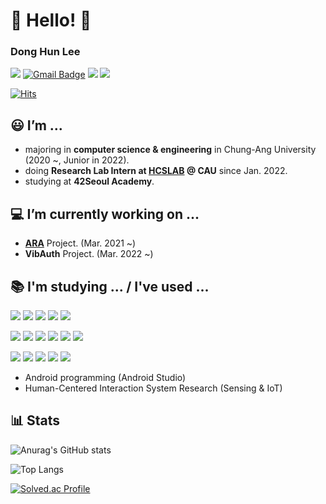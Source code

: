 # 👋 Hello! 👋

### Dong Hun Lee

<a href="https://www.instagram.com/lazy_develop_er/" target="_blank"><img src="https://img.shields.io/badge/Instagram-E4405F?style=flat&logo=instagram&logoColor=white"/></a>
[![Gmail Badge](https://img.shields.io/badge/Gmail-d14836?style=flat&logo=Gmail&logoColor=white&link=mailto:ldh010119@gmail.com)](mailto:ldh010119@gmail.com)
<img src="https://img.shields.io/badge/donghunl-000000?style=flat&logo=42&logoColor=white"/></a>
<a href="https://codeforces.com/profile/ldh010119"><img src="https://img.shields.io/badge/Codeforces-1F8ACB?style=flat&logo=Codeforces&logoColor=white"/></a>

[![Hits](https://hits.seeyoufarm.com/api/count/incr/badge.svg?url=https%3A%2F%2Fgithub.com%2Fgjbae1212%2Fhit-counter&count_bg=%2379C83D&title_bg=%23555555&icon=&icon_color=%23E7E7E7&title=HITS&edge_flat=false)](https://hits.seeyoufarm.com)

## 😃 I’m ...
- majoring in **computer science & engineering** in Chung-Ang University (2020 ~, Junior in 2022).
- doing **Research Lab Intern at <a href="https://sites.google.com/view/hcslab-cau">HCSLAB</a> @ CAU** since Jan. 2022.
- studying at **42Seoul Academy**.

## 💻 I’m currently working on ...
- **<a href="https://github.com/ARA-developer/ARA">ARA</a>** Project. (Mar. 2021 ~)
- **VibAuth** Project. (Mar. 2022 ~)

## 📚 I'm studying ... / I've used ...
<img src="https://img.shields.io/badge/C-A8B9CC?style=flat&logo=C&logoColor=white"/></a>
<img src="https://img.shields.io/badge/C++-00599C?style=flat&logo=C%2B%2B&logoColor=white"/></a>
<img src="https://img.shields.io/badge/Java-007396?style=flat&logo=Java&logoColor=white"/></a>
<img src="https://img.shields.io/badge/Kotlin-7F52FF?style=flat&logo=Kotlin&logoColor=white"/></a>
<img src="https://img.shields.io/badge/Python-3776AB?style=flat&logo=Python&logoColor=white"/></a>

<img src="https://img.shields.io/badge/Android-3DDC84?style=flat&logo=Android&logoColor=white"/></a>
<img src="https://img.shields.io/badge/Android Studio-3DDC84?style=flat&logo=Android%20Studio&logoColor=white"/></a>
<img src="https://img.shields.io/badge/webRTC-333333?style=flat&logo=WebRTC&logoColor=white"/></a>
<img src="https://img.shields.io/badge/Visual Studio-5C2D91?style=flat&logo=Visual%20Studio&logoColor=white"/></a>
<img src="https://img.shields.io/badge/IntelliJ-F27513?style=flat&logo=IntelliJ%20IDEA&logoColor=white"/></a>
<img src="https://img.shields.io/badge/PyCharm-20D088?style=flat&logo=PyCharm&logoColor=white"/></a>

<img src="https://img.shields.io/badge/Firebase-FFCA28?style=flat&logo=Firebase&logoColor=white"/></a>
<img src="https://img.shields.io/badge/Git-F05032?style=flat&logo=Git&logoColor=white"/></a>
<img src="https://img.shields.io/badge/GitHub-181717?style=flat&logo=GitHub&logoColor=white"/></a>
<img src="https://img.shields.io/badge/GitKraken-179287?style=flat&logo=GitKraken&logoColor=white"/></a>
<img src="https://img.shields.io/badge/Slack-4A154B?style=flat&logo=Slack&logoColor=white"/></a>

- Android programming (Android Studio)
- Human-Centered Interaction System Research (Sensing & IoT)

## 📊 Stats
![Anurag's GitHub stats](https://github-readme-stats.vercel.app/api?username=ldh019&show_icons=true&theme=radical)

![Top Langs](https://github-readme-stats.vercel.app/api/top-langs/?username=ldh019&layout=compact&theme=radical)

[![Solved.ac Profile](http://mazassumnida.wtf/api/v2/generate_badge?boj=ldh019)](https://solved.ac/ldh019/)

<!--
**ldh019/ldh019** is a ✨ _special_ ✨ repository because its `README.md` (this file) appears on your GitHub profile.

Here are some ideas to get you started:


- 
- 👯 I’m looking to collaborate on ...
- 🤔 I’m looking for help with ...
- 💬 Ask me about ...
- 📫 How to reach me: ...
- 😄 Pronouns: ...
- ⚡ Fun fact: ...
-->
